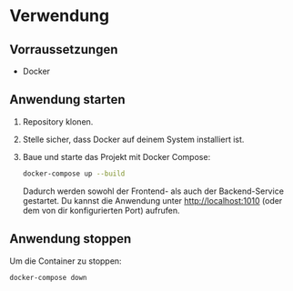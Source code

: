 # Verwendung

## Vorraussetzungen
- Docker

## Anwendung starten

1. Repository klonen.
2. Stelle sicher, dass Docker auf deinem System installiert ist.
3. Baue und starte das Projekt mit Docker Compose:

   ```bash
   docker-compose up --build
   ```

   Dadurch werden sowohl der Frontend- als auch der Backend-Service gestartet. Du kannst die Anwendung unter [http://localhost:1010](http://localhost:1010) (oder dem von dir konfigurierten Port) aufrufen.

## Anwendung stoppen

Um die Container zu stoppen:

```bash
docker-compose down
```